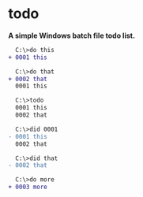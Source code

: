 # todo

**A simple Windows batch file todo list.**

```diff
  C:\>do this
+ 0001 this

  C:\>do that
+ 0002 that
  0001 this

  C:\>todo
  0001 this
  0002 that

  C:\>did 0001
- 0001 this
  0002 that

  C:\>did that
- 0002 that

  C:\>do more
+ 0003 more
````
